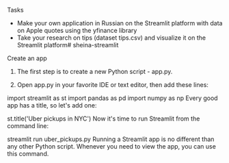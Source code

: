 Tasks
- Make your own application in Russian on the Streamlit platform with data on Apple quotes using the yfinance library
- Take your research on tips (dataset tips.csv) and visualize it on the Streamlit platform# sheina-streamlit

Create an app

1. The first step is to create a new Python script - app.py.

2. Open app.py in your favorite IDE or text editor, then add these lines:

import streamlit as st
import pandas as pd
import numpy as np
Every good app has a title, so let's add one:

st.title('Uber pickups in NYC')
Now it's time to run Streamlit from the command line:

streamlit run uber_pickups.py
Running a Streamlit app is no different than any other Python script. Whenever you need to view the app, you can use this command.
